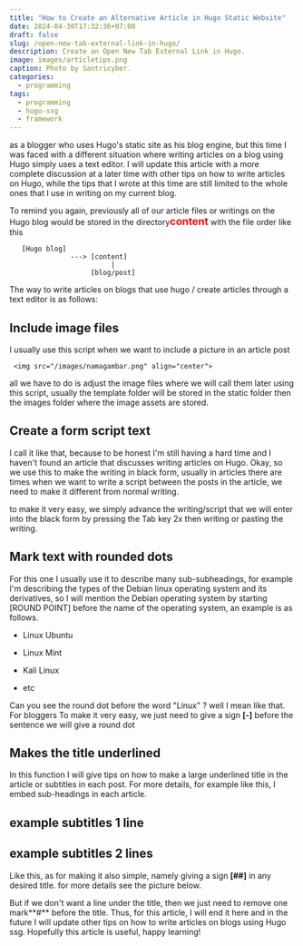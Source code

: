 ```yaml
---
title: "How to Create an Alternative Article in Hugo Static Website"
date: 2024-04-30T17:32:36+07:00
draft: false
slug: /open-new-tab-external-link-in-hugo/
description: Create an Open New Tab External Link in Hugo.
image: images/articletips.png
caption: Photo by Santricyber.
categories:
  - programming
tags:
  - programming
  - hugo-ssg
  - framework
---
```


as a blogger who uses Hugo's static site as his blog engine, but this time I was faced with a different situation where writing articles on a blog using Hugo simply uses a text editor. I will update this article with a more complete discussion at a later time with other tips on how to write articles on Hugo, while the tips that I wrote at this time are still limited to the whole ones that I use in writing on my current blog.


To remind you again, previously all of our article files or writings on the Hugo blog would be stored in the directory<font size="4" color="red"><b>**content**</b></font> with the file order like this


       [Hugo blog]
                   ---> [content]
                             |
                        [blog/post]




The way to write articles on blogs that use hugo / create articles through a text editor is as follows:


## Include image files


I usually use this script when we want to include a picture in an article post


     <img src="/images/namagambar.png" align="center"> 


all we have to do is adjust the image files where we will call them later using this script, usually the template folder will be stored in the static folder then the images folder where the image assets are stored.


## Create a form script text


I call it like that, because to be honest I'm still having a hard time and I haven't found an article that discusses writing articles on Hugo. Okay, so we use this to make the writing in black form, usually in articles there are times when we want to write a script between the posts in the article, we need to make it different from normal writing.


to make it very easy, we simply advance the writing/script that we will enter into the black form by pressing the Tab key 2x then writing or pasting the writing.


## Mark text with rounded dots


For this one I usually use it to describe many sub-subheadings, for example I'm describing the types of the Debian linux operating system and its derivatives, so I will mention the Debian operating system by starting [ROUND POINT] before the name of the operating system, an example is as follows.


- Linux Ubuntu


- Linux Mint


- Kali Linux


- etc


Can you see the round dot before the word "Linux" ? well I mean like that. For bloggers
To make it very easy, we just need to give a sign **[-]** before the sentence we will give a round dot


## Makes the title underlined


In this function I will give tips on how to make a large underlined title in the article or subtitles in each post. For more details, for example like this, I embed sub-headings in each article.


## example subtitles 1 line
## example subtitles 2 lines


Like this, as for making it also simple, namely giving a sign **[##]** in any desired title. for more details see the picture below.


But if we don't want a line under the title, then we just need to remove one mark**#** before the title. Thus, for this article, I will end it here and in the future I will update other tips on how to write articles on blogs using Hugo ssg. Hopefully this article is useful, happy learning!